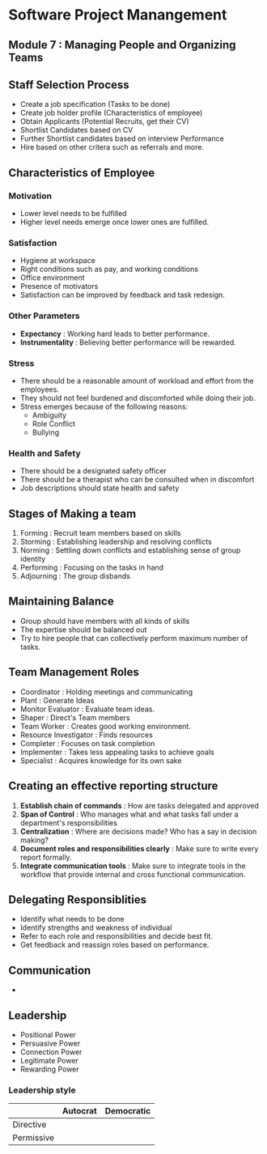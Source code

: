 # Software Project Manangement

## Module 7 : Managing People and Organizing Teams

## Staff Selection Process

- Create a job specification (Tasks to be done)
- Create job holder profile (Characteristics of employee)
- Obtain Applicants (Potential Recruits, get their CV)
- Shortlist Candidates based on CV
- Further Shortlist candidates based on interview Performance
- Hire based on other critera such as referrals and more.

## Characteristics of Employee

### Motivation

- Lower level needs to be fulfilled
- Higher level needs emerge once lower ones are fulfilled.

### Satisfaction

- Hygiene at workspace
- Right conditions such as pay, and working conditions
- Office environment
- Presence of motivators
- Satisfaction can be improved by feedback and task redesign.

### Other Parameters

- **Expectancy** : Working hard leads to better performance.
- **Instrumentality** : Believing better performance will be rewarded.

### Stress

- There should be a reasonable amount of workload and effort from the employees.
- They should not feel burdened and discomforted while doing their job.
- Stress emerges because of the following reasons:
  - Ambiguity
  - Role Conflict
  - Bullying

### Health and Safety

- There should be a designated safety officer
- There should be a therapist who can be consulted when in discomfort
- Job descriptions should state health and safety

## Stages of Making a team

1. Forming : Recruit team members based on skills
2. Storming : Establishing leadership and resolving conflicts
3. Norming : Settling down conflicts and establishing sense of group identity
4. Performing : Focusing on the tasks in hand
5. Adjourning : The group disbands

## Maintaining Balance

- Group should have members with all kinds of skills
- The expertise should be balanced out
- Try to hire people that can collectively perform maximum number of tasks.

## Team Management Roles

- Coordinator : Holding meetings and communicating
- Plant : Generate Ideas
- Monitor Evaluator : Evaluate team ideas.
- Shaper : Direct's Team members
- Team Worker : Creates good working environment.
- Resource Investigator : Finds resources
- Completer : Focuses on task completion
- Implementer : Takes less appealing tasks to achieve goals
- Specialist : Acquires knowledge for its own sake

## Creating an effective reporting structure

1. **Establish chain of commands** : How are tasks delegated and approved
2. **Span of Control** : Who manages what and what tasks fall under a department's responsibilities
3. **Centralization** : Where are decisions made? Who has a say in decision making?
4. **Document roles and responsibilities clearly** : Make sure to write every report formally.
5. **Integrate communication tools** : Make sure to integrate tools in the workflow that provide internal and cross functional communication.

## Delegating Responsiblities

- Identify what needs to be done
- Identify strengths and weakness of individual
- Refer to each role and responsibilities and decide best fit.
- Get feedback and reassign roles based on performance.

## Communication

-

## Leadership

- Positional Power
- Persuasive Power
- Connection Power
- Legitimate Power
- Rewarding Power

### Leadership style

|            | Autocrat | Democratic |
| ---------- | -------- | ---------- |
| Directive  |          |            |
| Permissive |          |            |
